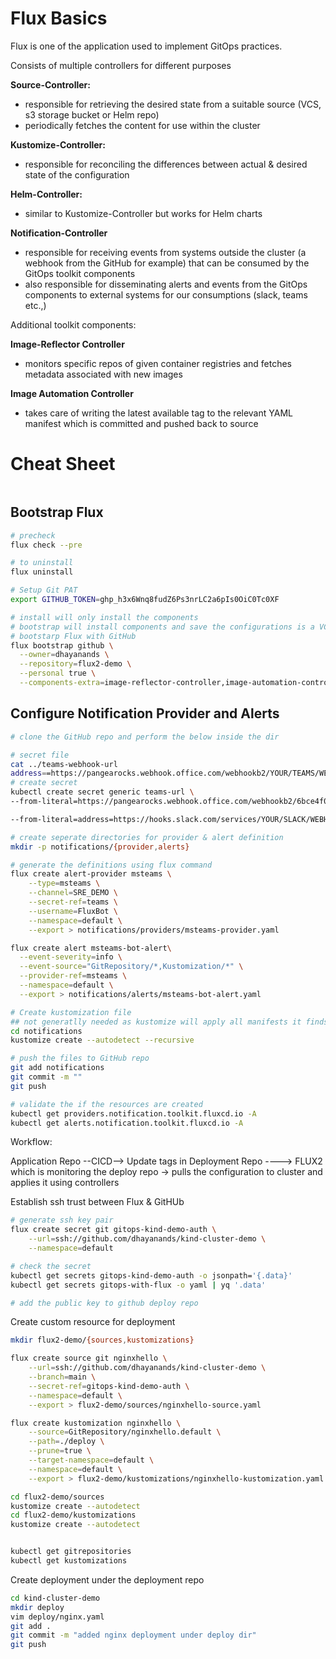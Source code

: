 # Flux Basics

Flux is one of the application used to implement GitOps practices.

Consists of multiple controllers for different purposes

**Source-Controller:**
- responsible for retrieving the desired state from a suitable source (VCS, s3 storage bucket or Helm repo)
- periodically fetches the content for use within the cluster

**Kustomize-Controller:**
- responsible for reconciling the differences between actual & desired state of the configuration

**Helm-Controller:**
- similar to Kustomize-Controller but works for Helm charts

**Notification-Controller**
- responsible for receiving events from systems outside the cluster (a webhook from the GitHub for example) that can be consumed by the GitOps toolkit components
-  also responsible for disseminating alerts and events from the GitOps components to external systems for our consumptions (slack, teams etc.,)

Additional toolkit components:

**Image-Reflector Controller**
- monitors specific repos of given container registries and fetches metadata associated with new images

**Image Automation Controller**
- takes care of writing the latest available tag to the relevant YAML manifest which is committed and pushed back to source

# Cheat Sheet

```make

```

## Bootstrap Flux

```bash
# precheck
flux check --pre

# to uninstall
flux uninstall

# Setup Git PAT
export GITHUB_TOKEN=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

# install will only install the components
# bootstrap will install components and save the configurations is a VCS or s3 bucket
# bootstarp Flux with GitHub
flux bootstrap github \
  --owner=dhayanands \
  --repository=flux2-demo \
  --personal true \
  --components-extra=image-reflector-controller,image-automation-controller
```

## Configure Notification Provider and Alerts

```bash
# clone the GitHub repo and perform the below inside the dir

# secret file
cat ../teams-webhook-url
address==https://pangearocks.webhook.office.com/webhookb2/YOUR/TEAMS/WEBHOOK
# create secret
kubectl create secret generic teams-url \
--from-literal=https://pangearocks.webhook.office.com/webhookb2/6bce4f03-726f-428a-abbd-89ad3e9cb83e@e0ef37b5-3c94-4d42-8e5d-20992b7ea1c4/IncomingWebhook/3328e422f54b46c6abcb93822a5f5474/abe1118a-27cc-4bb5-a51f-3cfe484cff91

--from-literal=address=https://hooks.slack.com/services/YOUR/SLACK/WEBHOOK

# create seperate directories for provider & alert definition
mkdir -p notifications/{provider,alerts}

# generate the definitions using flux command
flux create alert-provider msteams \
	--type=msteams \
	--channel=SRE_DEMO \
	--secret-ref=teams \
	--username=FluxBot \
	--namespace=default \
	--export > notifications/providers/msteams-provider.yaml

flux create alert msteams-bot-alert\
  --event-severity=info \
  --event-source="GitRepository/*,Kustomization/*" \
  --provider-ref=msteams \
  --namespace=default \
  --export > notifications/alerts/msteams-bot-alert.yaml

# Create kustomization file
## not generatlly needed as kustomize will apply all manifests it finds in the source but it isa good practice to create one
cd notifications
kustomize create --autodetect --recursive

# push the files to GitHub repo
git add notifications
git commit -m ""
git push

# validate the if the resources are created
kubectl get providers.notification.toolkit.fluxcd.io -A
kubectl get alerts.notification.toolkit.fluxcd.io -A
```

Workflow:

Application Repo --CICD--> Update tags in Deployment Repo ----> FLUX2 which is monitoring the deploy repo -> pulls the configuration to cluster and applies it using controllers

Establish ssh trust between Flux & GitHUb

```bash
# generate ssh key pair
flux create secret git gitops-kind-demo-auth \
    --url=ssh://github.com/dhayanands/kind-cluster-demo \
    --namespace=default

# check the secret
kubectl get secrets gitops-kind-demo-auth -o jsonpath='{.data}'
kubectl get secrets gitops-with-flux -o yaml | yq '.data'

# add the public key to github deploy repo

```

Create custom resource for deployment

```bash
mkdir flux2-demo/{sources,kustomizations}

flux create source git nginxhello \
    --url=ssh://github.com/dhayanands/kind-cluster-demo \
    --branch=main \
    --secret-ref=gitops-kind-demo-auth \
    --namespace=default \
    --export > flux2-demo/sources/nginxhello-source.yaml

flux create kustomization nginxhello \
    --source=GitRepository/nginxhello.default \
    --path=./deploy \
    --prune=true \
    --target-namespace=default \
    --namespace=default \
    --export > flux2-demo/kustomizations/nginxhello-kustomization.yaml

cd flux2-demo/sources
kustomize create --autodetect
cd flux2-demo/kustomizations
kustomize create --autodetect


kubectl get gitrepositories
kubectl get kustomizations

```


Create deployment under the deployment repo

```bash
cd kind-cluster-demo
mkdir deploy
vim deploy/nginx.yaml
git add .
git commit -m "added nginx deployment under deploy dir"
git push
```
